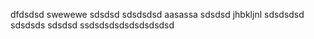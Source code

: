 dfdsdsd
swewewe
sdsdsd
sdsdsdsd
aasassa
sdsdsd
jhbkljnl
sdsdsdsd
sdsdsds
sdsdsd
ssdsdsdsdsdsdsdsdsd
